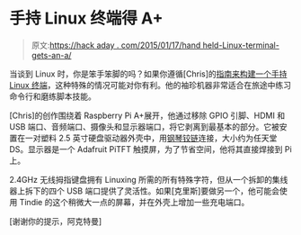 # 手持 Linux 终端得 A+

> 原文:[https://hack aday . com/2015/01/17/hand held-Linux-terminal-gets-an-a/](https://hackaday.com/2015/01/17/handheld-linux-terminal-gets-an-a/)

当谈到 Linux 时，你是笨手笨脚的吗？如果你遵循[Chris]的[指南来构建一个手持 Linux 终端](http://n-o-d-e.net/post/107977286006/how-to-create-a-handheld-linux-terminal)，这种特殊的情况可能对你有利。他的袖珍机器非常适合在旅途中练习命令行和磨练脚本技能。

[Chris]的创作围绕着 Raspberry Pi A+展开，他通过移除 GPIO 引脚、HDMI 和 USB 端口、音频端口、摄像头和显示器端口，将它剥离到最基本的部分。它被安置在一对塑料 2.5 英寸硬盘驱动器外壳中，用[钢琴铰链](http://www.amazon.com/b?ie=UTF8&node=16412571)连接，大小约为任天堂 DS。显示器是一个 Adafruit PiTFT 触摸屏，为了节省空间，他将其直接焊接到 Pi 上。

2.4GHz 无线拇指键盘拥有 Linuxing 所需的所有特殊字符，但从一个拆卸的集线器上拆下的四个 USB 端口提供了灵活性。如果[克里斯]要做另一个，他可能会使用 Tindie 的这个稍微大一点的屏幕，并在外壳上增加一些充电端口。

[谢谢你的提示，阿克特曼]